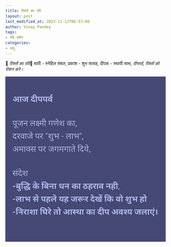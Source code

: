 ```yaml
---
title: रिश्तों का रवि
layout: post
last_modified_at: 2023-11-12T06:57:00
author: Vinay Pandey
tags:
- रवि दर्शन
categories:
- लघु
---
```

🙏 *रिश्तों का रवि*🙏
बाती - स्नेहिल संबल,
प्रकाश - शुभ सलाह, 
दीपक - स्थायी साथ,
*दीपपर्व, रिश्तों को रोशन करे।*


![IMG-20231112-WA0001.jpg](/images/IMG-20231112-WA0001.jpg)

